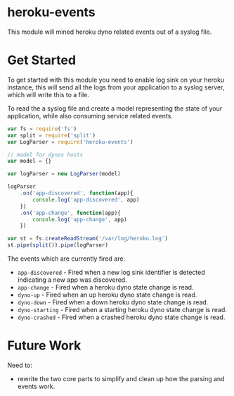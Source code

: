 # heroku-events

This module will mined heroku dyno related events out of a syslog file.

# Get Started

To get started with this module you need to enable log sink on your heroku instance, this will send all the logs from your
application to a syslog server, which will write this to a file.


To read the a syslog file and create a model representing the state of your application, while also consuming service related events.

```javascript
var fs = require('fs')
var split = require('split')
var LogParser = require('heroku-events')

// model for dynos hosts
var model = {}

var logParser = new LogParser(model)

logParser
    .on('app-discovered', function(app){
        console.log('app-discovered', app)
    })
    .on('app-change', function(app){
        console.log('app-change', app)
    })

var st = fs.createReadStream('/var/log/heroku.log')
st.pipe(split()).pipe(logParser)

```

The events which are currently fired are:

* `app-discovered` - Fired when a new log sink identifier is detected indicating a new app was discovered.
* `app-change` - Fired when a heroku dyno state change is read.
* `dyno-up` - Fired when an up heroku dyno state change is read.
* `dyno-down` - Fired when a down heroku dyno state change is read.
* `dyno-starting` - Fired when a starting heroku dyno state change is read.
* `dyno-crashed` - Fired when a crashed heroku dyno state change is read.

# Future Work

Need to:

* rewrite the two core parts to simplify and clean up how the parsing and events work.

